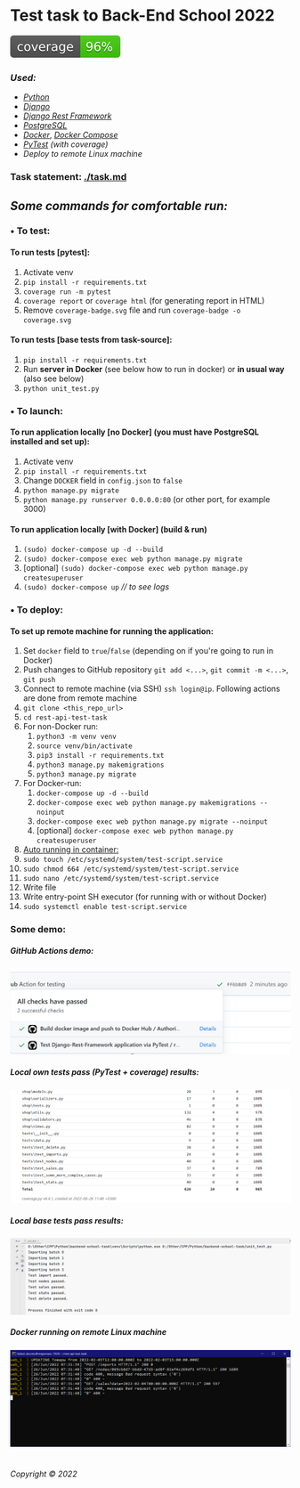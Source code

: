 # Test task to Back-End School 2022   
![coverage](./coverage.svg)


### _Used:_  
* _[Python](https://www.python.org/)_
* _[Django](https://www.djangoproject.com/)_
* _[Django Rest Framework](https://www.django-rest-framework.org/)_
* _[PostgreSQL](https://www.postgresql.org/)_  
* _[Docker](https://www.docker.com/)_, _[Docker Compose](https://docs.docker.com/compose/)_
* _[PyTest](https://pypi.org/project/pytest/)_ _(with coverage)_   
* _Deploy to remote Linux machine_

### Task statement: [./task.md](task.md)


## _Some commands for comfortable run:_  
### • To test:  
#### To run tests [pytest]:  
1. Activate venv
2. `pip install -r requirements.txt`  
3. `coverage run -m pytest`  
4. `coverage report` or `coverage html` (for generating report in HTML)
5. Remove `coverage-badge.svg` file and run `coverage-badge -o coverage.svg`  

#### To run tests [base tests from task-source]:   
1. `pip install -r requirements.txt` 
2. Run __server in Docker__ (see below how to run in docker) or __in usual way__ (also see below)
3. `python unit_test.py`

### • To launch:
#### To run application locally [no Docker] (you must have PostgreSQL installed and set up):  
1. Activate venv
2. `pip install -r requirements.txt`
3. Change `DOCKER` field in `config.json` to `false`
5. `python manage.py migrate`  
6. `python manage.py runserver 0.0.0.0:80` (or other port, for example 3000)  

#### To run application locally [with Docker] (build & run)
1. `(sudo) docker-compose up -d --build`  
2. `(sudo) docker-compose exec web python manage.py migrate`  
3. [optional] `(sudo) docker-compose exec web python manage.py createsuperuser`
4. `(sudo) docker-compose up` _// to see logs_

### • To deploy:
#### To set up remote machine for running the application:
1. Set `docker` field to `true`/`false` (depending on if you're going to run in Docker)
2. Push changes to GitHub repository `git add <...>`, `git commit -m <...>`, `git push`
3. Connect to remote machine (via SSH) `ssh login@ip`. Following actions are done from remote machine
4. `git clone <this_repo_url>`  
5. `cd rest-api-test-task` 
6. For non-Docker run:
   1. `python3 -m venv venv`  
   2. `source venv/bin/activate`  
   3. `pip3 install -r requirements.txt`  
   4. `python3 manage.py makemigrations`  
   5. `python3 manage.py migrate`
7. For Docker-run:
   1. `docker-compose up -d --build`
   2. `docker-compose exec web python manage.py makemigrations --noinput`  
   3. `docker-compose exec web python manage.py migrate --noinput`  
   4. [optional] `docker-compose exec web python manage.py createsuperuser`
8. [Auto running in container:](https://winitpro.ru/index.php/2019/10/11/avtozagruzka-servisov-i-skriptov-v-linux/)  
9. `sudo touch /etc/systemd/system/test-script.service` 
10. `sudo chmod 664 /etc/systemd/system/test-script.service`
11. `sudo nano /etc/systemd/system/test-script.service`
12. Write file 
13. Write entry-point SH executor  (for running with or without Docker)
14. `sudo systemctl enable test-script.service`
&nbsp;  



### Some demo:  
##### GitHub Actions demo:  
![GitHub Actions output](github-actions-demo.PNG)
##### Local own tests pass (PyTest + coverage) results:  
![Custom tests (see in folder ./tests)](pytest_local.PNG)  
##### Local base tests pass results:  
![All tests are passed](local_test_results.PNG)  
##### Docker running on remote Linux machine  
![App's logs](remote_machine_docker_running.PNG)
&nbsp;  



###### Copyright © 2022